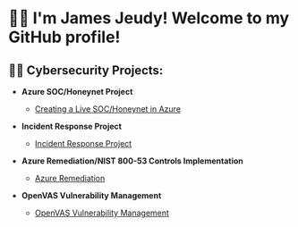 <h1> 👋🏾 I'm James Jeudy! Welcome to my GitHub profile!

<h2>👨‍💻 Cybersecurity Projects:</h2>

- <b>Azure SOC/Honeynet Project</b>
  - [Creating a Live SOC/Honeynet in Azure ](https://github.com/James-Jeudy/SOC-Honeynet-Azure)

- <b>Incident Response Project</b>
  - [Incident Response Project ](https://github.com/James-Jeudy/Incident-Response)
 
- <b>Azure Remediation/NIST 800-53 Controls Implementation</b>
  - [Azure Remediation ](https://github.com/James-Jeudy/AzureRemediation/tree/main)
    
- <b>OpenVAS Vulnerability Management</b>
  - [OpenVAS Vulnerability Management ](https://github.com/James-Jeudy/OpenVAS_Vulnerability-Management)
